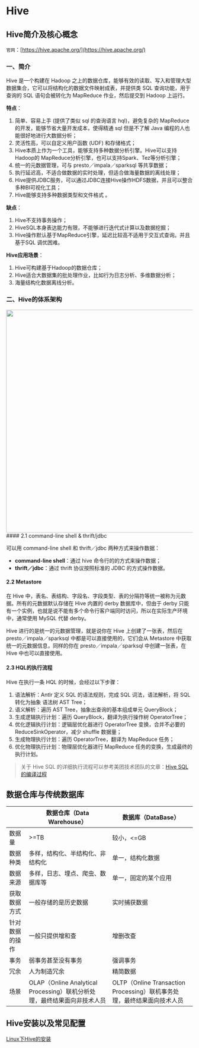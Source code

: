 # Hive


## Hive简介及核心概念

`官网`：[https://hive.apache.org/](https://hive.apache.org/) 

### 一、简介

Hive 是一个构建在 Hadoop 之上的数据仓库，能够有效的读取、写入和管理大型数据集合，它可以将结构化的数据文件映射成表，并提供类 SQL 查询功能，用于查询的 SQL 语句会被转化为 MapReduce 作业，然后提交到 Hadoop 上运行。

**特点**：

1. 简单、容易上手 (提供了类似 sql 的查询语言 hql)，避免复杂的 MapReduce的开发，能够节省大量开发成本，使得精通 sql 但是不了解 Java 编程的人也能很好地进行大数据分析；
2. 灵活性高，可以自定义用户函数 (UDF) 和存储格式；
3. Hive本质上作为一个工具，能够支持多种数据分析引擎。Hive可以支持Hadoop的 MapReduce分析引擎，也可以支持Spark、Tez等分析引擎；
4. 统一的元数据管理，可与 presto／impala／sparksql 等共享数据；
5. 执行延迟高，不适合做数据的实时处理，但适合做海量数据的离线处理；
6. Hive提供JDBC服务，可以通过JDBC连接Hive操作HDFS数据，并且可以整合多种BI可视化工具；
7. Hive能够支持多种数据类型和文件格式 。

**缺点**：

1. Hive不支持事务操作；
2. HiveSQL本身表达能力有限，不能够进行迭代式计算以及数据挖掘；
3. Hive操作默认基于MapReduce引擎，延迟比较高不适用于交互式查询。并且基于SQL 
   调优困难。

**Hive应用场景**：

1. Hive可构建基于Hadoop的数据仓库；
2. Hive适合大数据集的批处理作业，比如行为日志分析、多维数据分析；
3. 海量结构化数据离线分析。

### 二、Hive的体系架构

<div align="center"> <img width="600px" src="https://raw.githubusercontent.com/xiaokangxxs/notebook/master/docs/BigData/Hive/hive体系架构.png"/> </div>
#### 2.1 command-line shell & thrift/jdbc

可以用 command-line shell 和 thrift／jdbc 两种方式来操作数据：

+ **command-line shell**：通过 hive 命令行的的方式来操作数据；
+ **thrift／jdbc**：通过 thrift 协议按照标准的 JDBC 的方式操作数据。

#### 2.2 Metastore

在 Hive 中，表名、表结构、字段名、字段类型、表的分隔符等统一被称为元数据。所有的元数据默认存储在 Hive 内置的 derby 数据库中，但由于 derby 只能有一个实例，也就是说不能有多个命令行客户端同时访问，所以在实际生产环境中，通常使用 MySQL 代替 derby。

Hive 进行的是统一的元数据管理，就是说你在 Hive 上创建了一张表，然后在 presto／impala／sparksql 中都是可以直接使用的，它们会从 Metastore 中获取统一的元数据信息，同样的你在 presto／impala／sparksql 中创建一张表，在 Hive 中也可以直接使用。

#### 2.3 HQL的执行流程

Hive 在执行一条 HQL 的时候，会经过以下步骤：

1. 语法解析：Antlr 定义 SQL 的语法规则，完成 SQL 词法，语法解析，将 SQL 转化为抽象 语法树 AST Tree；
2. 语义解析：遍历 AST Tree，抽象出查询的基本组成单元 QueryBlock；
3. 生成逻辑执行计划：遍历 QueryBlock，翻译为执行操作树 OperatorTree；
4. 优化逻辑执行计划：逻辑层优化器进行 OperatorTree 变换，合并不必要的 ReduceSinkOperator，减少 shuffle 数据量；
5. 生成物理执行计划：遍历 OperatorTree，翻译为 MapReduce 任务；
6. 优化物理执行计划：物理层优化器进行 MapReduce 任务的变换，生成最终的执行计划。

> 关于 Hive SQL 的详细执行流程可以参考美团技术团队的文章：[Hive SQL 的编译过程](https://tech.meituan.com/2014/02/12/hive-sql-to-mapreduce.html)

## 数据仓库与传统数据库

|                | 数据仓库（Data Warehouse）                                   | 数据库（DataBase）                                           |
| -------------- | ------------------------------------------------------------ | ------------------------------------------------------------ |
| 数据量         | >=TB                                                         | 较小，<=GB                                                   |
| 数据种类       | 多样，结构化、半结构化、非结构化                             | 单一，结构化数据                                             |
| 数据来源       | 多样，日志、埋点、爬虫、数据库等                             | 单一，固定的某个应用                                         |
| 获取数据方式   | 一般存储的是历史数据                                         | 实时捕获数据                                                 |
| 针对数据的操作 | 一般只提供增和查                                             | 增删改查                                                     |
| 事务           | 弱事务甚至没有事务                                           | 强调事务                                                     |
| 冗余           | 人为制造冗余                                                 | 精简数据                                                     |
| 场景           | OLAP（Online Analytical Processing）联机分析处理，最终结果面向非技术人员 | OLTP（Online Transaction Processing）联机事务处理，最终结果面向技术人员 |

## Hive安装以及常见配置

[Linux下Hive的安装](https://www.xiaokang.cool/#/BigData/installation/Hive%E5%AE%89%E8%A3%85%E6%95%99%E7%A8%8B)

